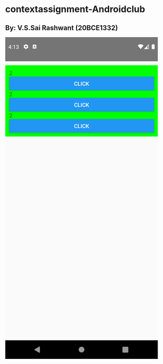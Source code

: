 # contextassignment-Androidclub
## By: V.S.Sai Rashwant (20BCE1332)
![](ss/Screenshot_1646131426.png)
